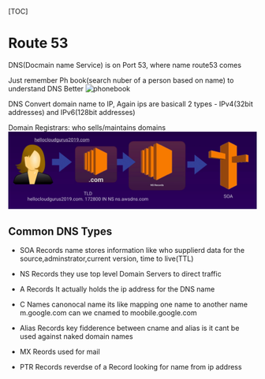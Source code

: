 [TOC]
# Route 53
DNS(Docmain name Service) is on Port 53, where name route53 comes

Just remember Ph book(search nuber of a person based on name) to understand DNS Better
![phonebook](https://www.istockphoto.com/photo/yellow-pages-search-gm157193443-322211)

DNS Convert domain name to IP, 
Again ips are basicall 2 types
    - IPv4(32bit addresses) and IPv6(128bit addresses)

Domain Registrars:
 who sells/maintains domains 
![Policy](../Ref_docs/aws/r53_1.png)

## Common DNS Types
* SOA Records 
    name stores information like who supplierd data for the source,adminstrator,current version, time to live(TTL)  
* NS Records
    they use top level Domain Servers to direct traffic 

* A Records
    It actually holds the ip address for the DNS name
* C Names
    canonocal name its like mapping one name to another name m.google.com can we cnamed to moobile.google.com
* Alias Records
    key fidderence between cname and alias is it cant be used against naked domain names 
* MX Reords
    used for mail
* PTR Records
    reverdse of a Record looking for name from ip address

    


